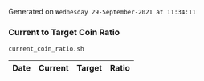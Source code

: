 Generated on `Wednesday 29-September-2021 at 11:34:11`

### Current to Target Coin Ratio
`current_coin_ratio.sh`

Date|Current|Target|Ratio
---|---|---|---
